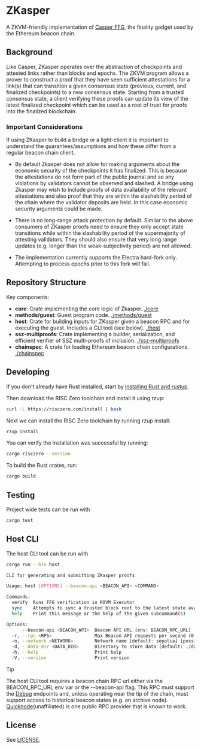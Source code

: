 # ZKasper

A ZKVM-friendly implementation of [Casper FFG](https://arxiv.org/abs/2003.03052), the finality gadget used by the Ethereum beacon chain.

## Background

Like Casper, ZKasper operates over the abstraction of checkpoints and attested links rather than blocks and epochs. The ZKVM program allows a prover to construct a proof that they have seen sufficient attestations for a link(s) that can transition a given consensus state (previous, current, and finalized checkpoints) to a new consensus state. Starting from a trusted consensus state, a client verifying these proofs can update its view of the latest finalized checkpoint which can be used as a root of trust for proofs into the finalized blockchain.

### Important Considerations

If using ZKasper to build a bridge or a light-client it is important to understand the guarantees/assumptions and how these differ from a regular beacon chain client.

- By default Zkasper does not allow for making arguments about the economic security of the checkpoints it has finalized. This is because the attestations do not form part of the public journal and so any violations by validators cannot be observed and slashed. A bridge using Zkasper may wish to include proofs of data availability of the relevant attestations and also proof that they are within the slashability period of the chain where the validator deposits are held. In this case economic security arguments could be made.

- There is no long-range attack protection by default. Similar to the above consumers of ZKasper proofs need to ensure they only accept state transitions while within the slashability period of the supermajority of attesting validators. They should also ensure that very long range updates (e.g. longer than the weak-subjectivity period) are not allowed.

- The implementation currently supports the Electra hard-fork only. Attempting to process epochs prior to this fork will fail.

## Repository Structure

Key components:

- **core**: Crate implementing the core logic of Zkasper. [./core](./core)
- **methods/guest**: Guest program code. [./methods/guest](./methods/guest)
- **host**: Crate for building inputs for ZKasper given a beacon RPC and for executing the guest. Includes a CLI tool (see below). [./host](./host)
- **ssz-multiproofs**: Crate implementing a builder, serialization, and efficient verifier of SSZ multi-proofs of inclusion. [./ssz-multiproofs](./ssz-multiproofs)
- **chainspec**: A crate for loading Ethereum beacon chain configurations. [./chainspec](./chainspec)

## Developing

If you don't already have Rust installed, start by [installing Rust and rustup](https://doc.rust-lang.org/cargo/getting-started/installation.html).

Then download the RISC Zero toolchain and install it using rzup:

```sh
curl -L https://risczero.com/install | bash
```

Next we can install the RISC Zero toolchain by running rzup install:

```sh
rzup install
```

You can verify the installation was successful by running:

```sh
cargo risczero --version
```

To build the Rust crates, run:

```sh
cargo build
```

## Testing

Project wide tests can be run with

```sh
cargo test
```

## Host CLI

The host CLI tool can be run with

```sh
cargo run --bin host
```

```sh
CLI for generating and submitting ZKasper proofs

Usage: host [OPTIONS] --beacon-api <BEACON_API> <COMMAND>

Commands:
  verify  Runs FFG verification in R0VM Executor
  sync    Attempts to sync a trusted block root to the latest state available on the Beacon API Optionally can log any places the resulting consensus state diverges from the chain for debugging
  help    Print this message or the help of the given subcommand(s)

Options:
      --beacon-api <BEACON_API>  Beacon API URL [env: BEACON_RPC_URL]
  -r, --rps <RPS>                Max Beacon API requests per second (0 to disable rate limit) [default: 0]
  -n, --network <NETWORK>        Network name [default: sepolia] [possible values: mainnet, sepolia]
  -d, --data-dir <DATA_DIR>      Directory to store data [default: ./data]
  -h, --help                     Print help
  -V, --version                  Print version
```

> [!TIP]
> The host CLI tool requires a beacon chain RPC url either via the BEACON_RPC_URL env var or the --beacon-api flag.
> This RPC must support the [Debug](https://ethereum.github.io/beacon-APIs/#/Debug) endpoints and, unless operating near the tip of the chain,
> must support access to historical beacon states (e.g. an archive node). 
> [Quicknode](https://www.quicknode.com/)(unaffiliated) is one public RPC provider that is known to work. 

## License

See [LICENSE](./LICENSE).
